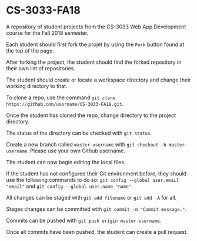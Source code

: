 # CS-3033-FA18
A repository of student projects from the CS-3033 Web App Development course for the Fall 2018 semester.

Each student should first fork the projet by using the `Fork` button found at the top of the page.

After forking the project, the student should find the forked repository in their own list of repositories.

The student should create or locate a workspace directory and change their working directory to that.

To clone a repo, use the command `git clone https://github.com/username/CS-3033-FA18.git`.

Once the student has cloned the repo, change directory to the project directory.

The status of the directory can be checked with `git status`.

Create a new branch called `master-username` with `git checkout -b master-username`. Please use your own Github username.

The student can now begin editing the local files.

If the student has not configured their Git environment before, they should use the following commands to do so: `git config --global user.email "email"` and `git config --global user.name "name"`.

All changes can be staged with `git add filename` or `git add -A` for all.

Stages changes can be committed with `git commit -m "Commit message."`.

Commits can be pushed with `git push origin master-username`.

Once all commits have been pushed, the student can create a pull request.
